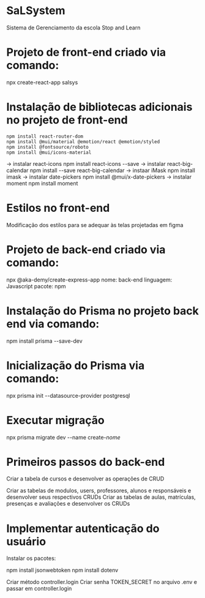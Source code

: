 # SaLSystem
Sistema de Gerenciamento da escola Stop and Learn

# Projeto de front-end criado via comando:
npx create-react-app salsys

# Instalação de bibliotecas adicionais no projeto de front-end

    npm install react-router-dom
    npm install @mui/material @emotion/react @emotion/styled
    npm install @fontsource/roboto
    npm install @mui/icons-material

-> instalar react-icons
    npm install react-icons --save
-> instalar react-big-calendar
    npm install --save react-big-calendar
-> instaar iMask
    npm install imask
-> instalar date-pickers
    npm install @mui/x-date-pickers
-> instalar moment
    npm install moment

# Estilos no front-end
Modificação dos estilos para se adequar às telas projetadas em figma

# Projeto de back-end criado via comando:
npx @aka-demy/create-express-app
nome: back-end
linguagem: Javascript
pacote: npm

# Instalação do Prisma no projeto back end via comando:
npm install prisma --save-dev

# Inicialização do Prisma via comando:
npx prisma init --datasource-provider postgresql

# Executar migração
npx prisma migrate dev --name create-*nome*

# Primeiros passos do back-end
Criar a tabela de cursos e desenvolver as operações de CRUD

Criar as tabelas de modulos, users, professores, alunos e responsáveis e desenvolver seus respectivos CRUDs
Criar as tabelas de aulas, matrículas, presenças e avaliações e desenvolver os CRUDs

# Implementar autenticação do usuário
Instalar os pacotes:

npm install jsonwebtoken
npm install dotenv

Criar método controller.login
Criar senha TOKEN_SECRET no arquivo .env e passar em controller.login